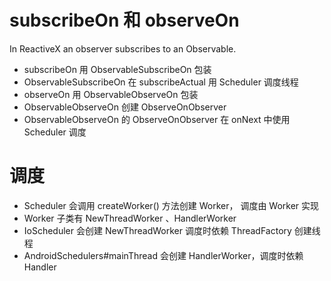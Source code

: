 # subscribeOn 和 observeOn
In ReactiveX an observer subscribes to an Observable.

* subscribeOn 用 ObservableSubscribeOn 包装
* ObservableSubscribeOn 在 subscribeActual 用 Scheduler 调度线程
* observeOn 用 ObservableObserveOn 包装
* ObservableObserveOn 创建 ObserveOnObserver
* ObservableObserveOn 的 ObserveOnObserver 在 onNext 中使用 Scheduler 调度

# 调度
* Scheduler 会调用 createWorker() 方法创建 Worker， 调度由 Worker 实现
* Worker 子类有 NewThreadWorker 、HandlerWorker
* IoScheduler 会创建 NewThreadWorker 调度时依赖 ThreadFactory 创建线程
* AndroidSchedulers#mainThread 会创建 HandlerWorker，调度时依赖 Handler 